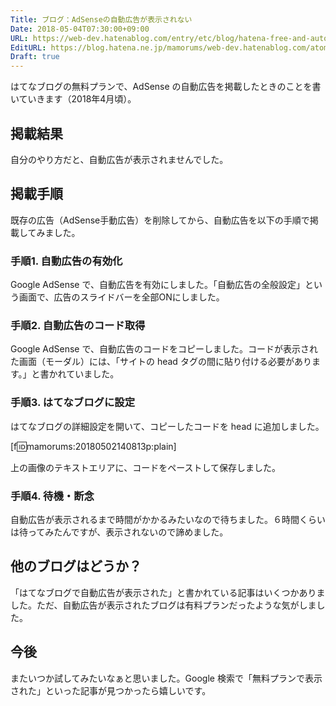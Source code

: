```yaml
---
Title: ブログ：AdSenseの自動広告が表示されない
Date: 2018-05-04T07:30:00+09:00
URL: https://web-dev.hatenablog.com/entry/etc/blog/hatena-free-and-auto-ad
EditURL: https://blog.hatena.ne.jp/mamorums/web-dev.hatenablog.com/atom/entry/17391345971640773735
Draft: true
---
```


はてなブログの無料プランで、AdSense の自動広告を掲載したときのことを書いていきます（2018年4月頃）。


## 掲載結果
自分のやり方だと、自動広告が表示されませんでした。


## 掲載手順
既存の広告（AdSense手動広告）を削除してから、自動広告を以下の手順で掲載してみました。

### 手順1. 自動広告の有効化
Google AdSense で、自動広告を有効にしました。「自動広告の全般設定」という画面で、広告のスライドバーを全部ONにしました。

### 手順2. 自動広告のコード取得
Google AdSense で、自動広告のコードをコピーしました。コードが表示された画面（モーダル）には、「サイトの head タグの間に貼り付ける必要があります。」と書かれていました。

### 手順3. はてなブログに設定
はてなブログの詳細設定を開いて、コピーしたコードを head に追加しました。

[f:id:mamorums:20180502140813p:plain]

上の画像のテキストエリアに、コードをペーストして保存しました。

### 手順4. 待機・断念
自動広告が表示されるまで時間がかかるみたいなので待ちました。６時間くらいは待ってみたんですが、表示されないので諦めました。


## 他のブログはどうか？
「はてなブログで自動広告が表示された」と書かれている記事はいくつかありました。ただ、自動広告が表示されたブログは有料プランだったような気がしました。


## 今後
またいつか試してみたいなぁと思いました。Google 検索で「無料プランで表示された」といった記事が見つかったら嬉しいです。
